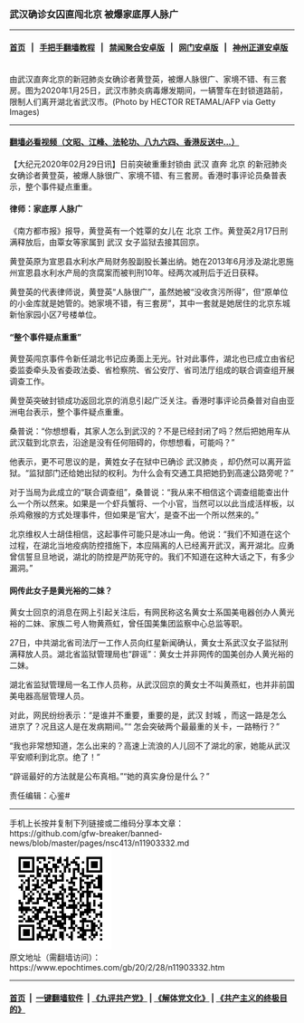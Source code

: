 ### 武汉确诊女囚直闯北京 被爆家底厚人脉广
------------------------

#### [首页](https://github.com/gfw-breaker/banned-news/blob/master/README.md) &nbsp;&nbsp;|&nbsp;&nbsp; [手把手翻墙教程](https://github.com/gfw-breaker/guides/wiki) &nbsp;&nbsp;|&nbsp;&nbsp; [禁闻聚合安卓版](https://github.com/gfw-breaker/bn-android) &nbsp;&nbsp;|&nbsp;&nbsp; [网门安卓版](https://github.com/oGate2/oGate) &nbsp;&nbsp;|&nbsp;&nbsp; [神州正道安卓版](https://github.com/SzzdOgate/update) 



<div><img alt="" class="aligncenter wp-post-image" src="https://i.epochtimes.com/assets/uploads/2020/02/GettyImages-1196080723-1-600x400.jpg"/>
<div class="red16 caption">
 由武汉直奔北京的新冠肺炎女确诊者黄登英，被爆人脉很广、家境不错、有三套房。图为2020年1月25日，武汉市肺炎病毒爆发期间，一辆警车在封锁道路前，限制人们离开湖北省武汉市。(Photo by HECTOR RETAMAL/AFP via Getty Images)
</div>
</div><hr/>

#### [翻墙必看视频（文昭、江峰、法轮功、八九六四、香港反送中...）](https://github.com/gfw-breaker/banned-news/blob/master/pages/link3.md)

<div><p>
 【大纪元2020年02月29日讯】日前突破重重封锁由
 <ok href="https://www.epochtimes.com/gb/tag/%E6%AD%A6%E6%B1%89.html">
  武汉
 </ok>
 直奔
 <ok href="https://www.epochtimes.com/gb/tag/%E5%8C%97%E4%BA%AC.html">
  北京
 </ok>
 的新冠肺炎女确诊者黄登英，被爆人脉很广、家境不错、有三套房。香港时事评论员桑普表示，整个事件疑点重重。
</p>
<h4>
 律师：家底厚 人脉广
</h4>
<p>
 《南方都市报》报导，黄登英有一个姓覃的女儿在
 <ok href="https://www.epochtimes.com/gb/tag/%E5%8C%97%E4%BA%AC.html">
  北京
 </ok>
 工作。黄登英2月17日刑满释放后，由覃女等家属到
 <ok href="https://www.epochtimes.com/gb/tag/%E6%AD%A6%E6%B1%89.html">
  武汉
 </ok>
 女子监狱去接其回京。
</p>
<p>
 黄登英原为宣恩县水利水产局财务股副股长兼出纳。她在2013年6月涉及湖北恩施州宣恩县水利水产局的贪腐案而被判刑10年。经两次减刑后于近日获释。
</p>
<p>
 黄登英的代表律师说，黄登英“人脉很广”，虽然她被“没收贪污所得”，但“原单位的小金库就是她管的。她家境不错，有三套房”，其中一套就是她居住的北京东城新怡家园小区7号楼单位。
</p>
<h4>
 “整个事件疑点重重”
</h4>
<p>
 黄登英闯京事件令新任湖北书记应勇面上无光。针对此事件，湖北也已成立由省纪委监委牵头及省委政法委、省检察院、省公安厅、省司法厅组成的联合调查组开展调查工作。
</p>
<p>
 黄登英突破封锁成功返回北京的消息引起广泛关注。香港时事评论员桑普对自由亚洲电台表示，整个事件疑点重重。
</p>
<p>
 桑普说：“你想想看，其家人怎么到武汉的？不是已经封闭了吗？然后把她用车从武汉载到北京去，沿途是没有任何阻碍的，你想想看，可能吗？”
</p>
<p>
 他表示，更不可思议的是，黄姓女子在狱中已确诊
 <ok href="https://www.epochtimes.com/gb/tag/%E6%AD%A6%E6%B1%89%E8%82%BA%E7%82%8E.html">
  武汉肺炎
 </ok>
 ，却仍然可以离开监狱。“监狱部门还给她出狱的权利。为什么会有交通工具把她扔到高速公路旁呢？”
</p>
<p>
 对于当局为此成立的“联合调查组”，桑普说：“我从来不相信这个调查组能查出什么一个所以然来。如果是一个虾兵蟹将、一个小官，当然可以以此当成活样板，以杀鸡儆猴的方式处理事件，但如果是‘官大’，是查不出一个所以然来的。”
</p>
<p>
 北京维权人士胡佳相信，这起事件可能只是冰山一角。他说：“我们不知道在这个过程，在湖北当地疫病防控措施下，本应隔离的人已经离开武汉，离开湖北。应勇曾信誓旦旦地说，湖北的防控是严防死守的。我们不知道在这种大话之下，有多少漏洞。”
</p>
<h4>
 网传此女子是黄光裕的二妹？
</h4>
<p>
 黄女士回京的消息在网上引起关注后，有网民称这名黄女士系国美电器创办人黄光裕的二妹、家族二号人物黄燕虹，曾任国美集团监察中心总监等职。
</p>
<p>
 27日，中共湖北省司法厅一工作人员向红星新闻确认，黄女士系武汉女子监狱刑满释放人员。湖北省监狱管理局也“辟谣”：黄女士并非网传的国美创办人黄光裕的二妹。
</p>
<p>
 湖北省监狱管理局一名工作人员称，从武汉回京的黄女士不叫黄燕虹，也并非前国美电器高层管理人员。
</p>
<p>
 对此，网民纷纷表示：“是谁并不重要，重要的是，武汉
 <ok href="https://www.epochtimes.com/gb/tag/%E5%B0%81%E5%9F%8E.html">
  封城
 </ok>
 ，而这一路是怎么进京了？况且这人是在发病期间。”“ 怎会突破两个最最重的关卡，一路畅行？”
</p>
<p>
 “我也非常想知道，怎么出来的？高速上流浪的人儿回不了湖北的家，她能从武汉平安顺利到北京。绝了！”
</p>
<p>
 “辟谣最好的方法就是公布真相。”“她的真实身份是什么？”
</p>
<p>
 责任编辑：心鉴#
</p>
</div>
<hr/>
手机上长按并复制下列链接或二维码分享本文章：<br/>
https://github.com/gfw-breaker/banned-news/blob/master/pages/nsc413/n11903332.md <br/>
<a href='https://github.com/gfw-breaker/banned-news/blob/master/pages/nsc413/n11903332.md'><img src='https://github.com/gfw-breaker/banned-news/blob/master/pages/nsc413/n11903332.md.png'/></a> <br/>
原文地址（需翻墙访问）：https://www.epochtimes.com/gb/20/2/28/n11903332.htm


------------------------
#### [首页](https://github.com/gfw-breaker/banned-news/blob/master/README.md) &nbsp;|&nbsp; [一键翻墙软件](https://github.com/gfw-breaker/nogfw/blob/master/README.md) &nbsp;| [《九评共产党》](https://github.com/gfw-breaker/9ping.md/blob/master/README.md#九评之一评共产党是什么) | [《解体党文化》](https://github.com/gfw-breaker/jtdwh.md/blob/master/README.md) | [《共产主义的终极目的》](https://github.com/gfw-breaker/gczydzjmd.md/blob/master/README.md)


<img src='http://gfw-breaker.win/banned-news/pages/nsc413/n11903332.md' width='0px' height='0px'/>